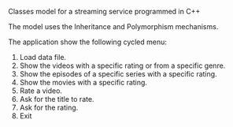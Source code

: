 Classes model for a streaming service programmed in C++

The model uses the Inheritance and Polymorphism mechanisms.

The application show the following cycled menu:

1. Load data file.
2. Show the videos with a specific rating or from a specific genre.
3. Show the episodes of a specific series with a specific rating.
4. Show the movies with a specific rating.
5. Rate a video.
6. Ask for the title to rate.
7. Ask for the rating.
8. Exit

